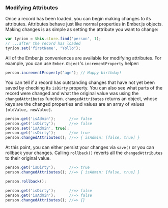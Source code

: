 ### Modifying Attributes

Once a record has been loaded, you can begin making changes to its
attributes. Attributes behave just like normal properties in Ember.js
objects. Making changes is as simple as setting the attribute you
want to change:

```javascript
var tyrion = this.store.find('person', 1);
// ...after the record has loaded
tyrion.set('firstName', "Yollo");
```

All of the Ember.js conveniences are available for
modifying attributes. For example, you can use `Ember.Object`'s
`incrementProperty` helper:

```javascript
person.incrementProperty('age'); // Happy birthday!
```

You can tell if a record has outstanding changes that have not yet been
saved by checking its `isDirty` property. You can also see what parts of
the record were changed and what the original value was using the
`changedAttributes` function.  `changedAttributes` returns an object,
whose keys are the changed properties and values are an array of values
`[oldValue, newValue]`.

```javascript
person.get('isAdmin');      //=> false
person.get('isDirty');      //=> false
person.set('isAdmin', true);
person.get('isDirty');      //=> true
person.changedAttributes(); //=> { isAdmin: [false, true] }
```

At this point, you can either persist your changes via `save()` or you
can rollback your changes. Calling `rollback()` reverts all the
`changedAttributes` to their original value.

```javascript
person.get('isDirty');      //=> true
person.changedAttributes(); //=> { isAdmin: [false, true] }

person.rollback();

person.get('isDirty');      //=> false
person.get('isAdmin');      //=> false
person.changedAttributes(); //=> {}
```
